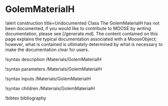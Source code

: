 <!-- MOOSE Documentation Stub: Remove this when content is added. -->

# GolemMaterialH

!alert construction title=Undocumented Class
The GolemMaterialH has not been documented, if you would like to contribute to MOOSE by
writing documentation, please see [/generate.md]. The content contained on this page explains
the typical documentation associated with a MooseObject; however, what is contained is ultimately
determined by what is necessary to make the documentation clear for users.

!syntax description /Materials/GolemMaterialH

!syntax parameters /Materials/GolemMaterialH

!syntax inputs /Materials/GolemMaterialH

!syntax children /Materials/GolemMaterialH

!bibtex bibliography
